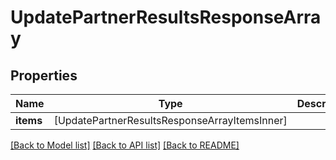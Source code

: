 # UpdatePartnerResultsResponseArray

## Properties
Name | Type | Description | Notes
------------ | ------------- | ------------- | -------------
**items** | [UpdatePartnerResultsResponseArrayItemsInner] |  | [optional] 

[[Back to Model list]](../README.md#documentation-for-models) [[Back to API list]](../README.md#documentation-for-api-endpoints) [[Back to README]](../README.md)


